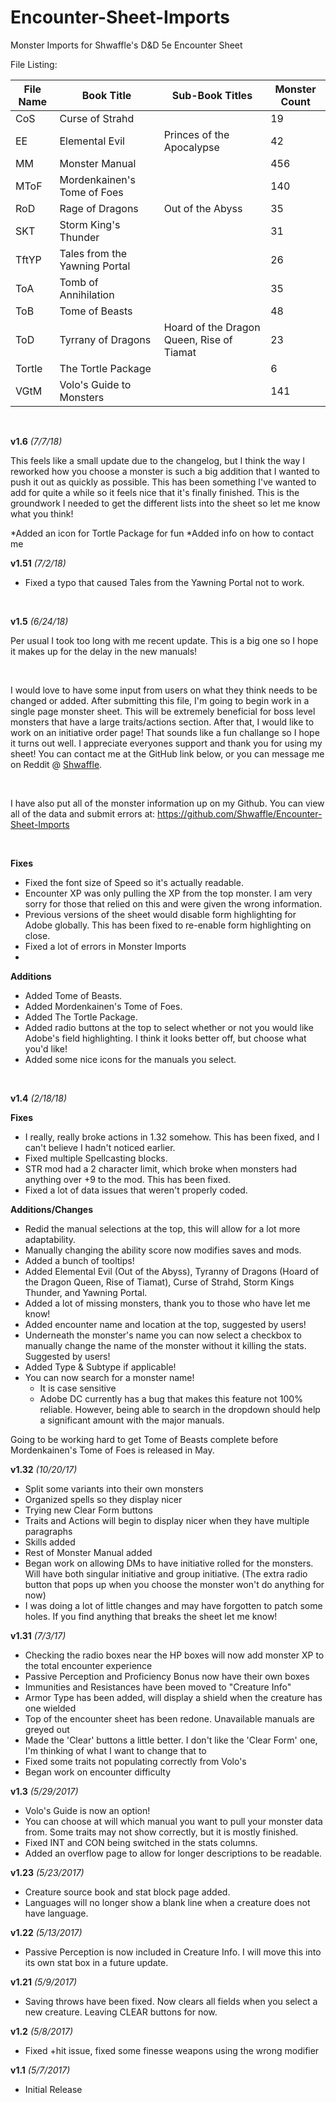 # Encounter-Sheet-Imports
Monster Imports for Shwaffle's D&D 5e Encounter Sheet

File Listing:

| File Name | Book Title | Sub-Book Titles | Monster Count |
|-----------|------------|-----------------|---------------|
| CoS | Curse of Strahd |  | 19 |
| EE | Elemental Evil| Princes of the Apocalypse | 42 |
| MM | Monster Manual |  | 456 |
| MToF | Mordenkainen's Tome of Foes |  | 140 |
| RoD | Rage of Dragons | Out of the Abyss | 35 |
| SKT | Storm King's Thunder |  | 31 |
| TftYP | Tales from the Yawning Portal |  | 26 |
| ToA | Tomb of Annihilation |  | 35 |
| ToB | Tome of Beasts |  | 48 |
| ToD | Tyrrany of Dragons | Hoard of the Dragon Queen, Rise of Tiamat | 23 |
| Tortle | The Tortle Package |  | 6 |
| VGtM | Volo's Guide to Monsters |  | 141 |

&nbsp;

**v1.6** *(7/7/18)*

This feels like a small update due to the changelog, but I think the way I reworked how you choose a monster is such a big addition that I wanted to push it out as quickly as possible. This has been something I've wanted to add for quite a while so it feels nice that it's finally finished. This is the groundwork I needed to get the different lists into the sheet so let me know what you think!
	
*Added an icon for Tortle Package for fun
*Added info on how to contact me

**v1.51** *(7/2/18)*

* Fixed a typo that caused Tales from the Yawning Portal not to work.

&nbsp;

**v1.5** *(6/24/18)*

Per usual I took too long with me recent update. This is a big one so I hope it makes up for the delay in the new manuals! 

&nbsp;

I would love to have some input from users on what they think needs to be changed or added. After submitting this file, I'm going to begin work in a single page monster sheet. This will be extremely beneficial for boss level monsters that have a large traits/actions section. After that, I would like to work on an initiative order page! That sounds like a fun challange so I hope it turns out well. I appreciate everyones support and thank you for using my sheet! You can contact me at the GitHub link below, or you can message me on Reddit @ [Shwaffle](https://www.reddit.com/user/Shwaffle). 

&nbsp;

I have also put all of the monster information up on my Github. You can view all of the data and submit errors at: https://github.com/Shwaffle/Encounter-Sheet-Imports

&nbsp;

**Fixes**

* Fixed the font size of Speed so it's actually readable.
* Encounter XP was only pulling the XP from the top monster. I am very sorry for those that relied on this and were given the wrong information.
* Previous versions of the sheet would disable form highlighting for Adobe globally. This has been fixed to re-enable form highlighting on close.
* Fixed a lot of errors in Monster Imports
* 
**Additions**

* Added Tome of Beasts.
* Added Mordenkainen's Tome of Foes.
* Added The Tortle Package.
* Added radio buttons at the top to select whether or not you would like Adobe's field highlighting. I think it looks better off, but choose what you'd like!
* Added some nice icons for the manuals you select.

&nbsp;

**v1.4** *(2/18/18)*

**Fixes**

* I really, really broke actions in 1.32 somehow. This has been fixed, and I can't believe I hadn't noticed earlier.
* Fixed multiple Spellcasting blocks.
* STR mod had a 2 character limit, which broke when monsters had anything over +9 to the mod. This has been fixed.
* Fixed a lot of data issues that weren't properly coded.

**Additions/Changes**

* Redid the manual selections at the top, this will allow for a lot more adaptability.
* Manually changing the ability score now modifies saves and mods.
* Added a bunch of tooltips!
* Added Elemental Evil (Out of the Abyss), Tyranny of Dragons (Hoard of the Dragon Queen, Rise of Tiamat), Curse of Strahd, Storm Kings Thunder, and Yawning Portal.
* Added a lot of missing monsters, thank you to those who have let me know!
* Added encounter name and location at the top, suggested by users!
* Underneath the monster's name you can now select a checkbox to manually change the name of the monster without it killing the stats. Suggested by users!
* Added Type & Subtype if applicable!
* You can now search for a monster name! 
    * It is case sensitive
	* Adobe DC currently has a bug that makes this feature not 100% reliable. However, being able to search in the dropdown should help a significant amount with the major manuals.


Going to be working hard to get Tome of Beasts complete before Mordenkainen's Tome of Foes is released in May.



**v1.32** *(10/20/17)*

* Split some variants into their own monsters
* Organized spells so they display nicer
* Trying new Clear Form buttons
* Traits and Actions will begin to display nicer when they have multiple paragraphs
* Skills added
* Rest of Monster Manual added
* Began work on allowing DMs to have initiative rolled for the monsters. Will have both singular initiative and group initiative. (The extra radio button that pops up when you choose the monster won't do anything for now)
* I was doing a lot of little changes and may have forgotten to patch some holes. If you find anything that breaks the sheet let me know!


**v1.31** *(7/3/17)*

* Checking the radio boxes near the HP boxes will now add monster XP to the total encounter experience
* Passive Perception and Proficiency Bonus now have their own boxes
* Immunities and Resistances have been moved to "Creature Info"
* Armor Type has been added, will display a shield when the creature has one wielded
* Top of the encounter sheet has been redone. Unavailable manuals are greyed out
* Made the 'Clear' buttons a little better. I don't like the 'Clear Form' one, I'm thinking of what I want to change that to
* Fixed some traits not populating correctly from Volo's
* Began work on encounter difficulty


**v1.3** *(5/29/2017)* 

* Volo's Guide is now an option! 
* You can choose at will which manual you want to pull your monster data from. Some traits may not show correctly, but it is mostly finished. 
* Fixed INT and CON being switched in the stats columns. 
* Added an overflow page to allow for longer descriptions to be readable.

**v1.23** *(5/23/2017)* 

* Creature source book and stat block page added. 
* Languages will no longer show a blank line when a creature does not have language.

**v1.22** *(5/13/2017)* 

* Passive Perception is now included in Creature Info. I will move this into its own stat box in a future update.
 
**v1.21** *(5/9/2017)* 

* Saving throws have been fixed. Now clears all fields when you select a new creature. Leaving CLEAR buttons for now.

**v1.2** *(5/8/2017)* 

* Fixed +hit issue, fixed some finesse weapons using the wrong modifier

**v1.1** *(5/7/2017)* 

* Initial Release
